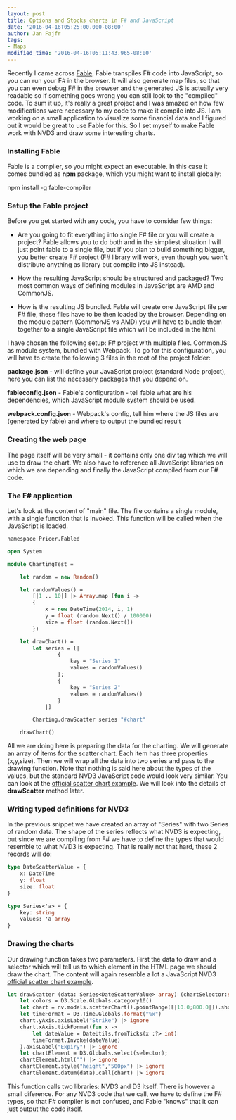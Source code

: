 ```yaml
---
layout: post
title: Options and Stocks charts in F# and JavaScript
date: '2016-04-16T05:25:00.000-08:00'
author: Jan Fajfr
tags:
- Maps
modified_time: '2016-04-16T05:11:43.965-08:00'
---
```

Recently I came across [Fable](http://fable.io/). Fable transpiles F# code into JavaScript, so you can run your F# in the browser. It will also generate map files, so that you can even debug F# in the browser and the generated JS is actually very readable so if something goes wrong you can still look to the "compiled" code. To sum it up, it's really a great project and I was amazed on how few modifications were necessary to my code to make it compile into JS. I am working on a small application to visualize some financial data and I figured out it would be great to use Fable for this. So I set myself to make Fable work with NVD3 and draw some interesting charts.

### Installing Fable
Fable is a compiler, so you might expect an executable. In this case it comes bundled as **npm** package, which you might want to install globally:

npm install -g fable-compiler

### Setup the Fable project
Before you get started with any code, you have to consider few things:

* Are you going to fit everything into single F# file or you will create a project? Fable allows you to do both and in the simpliest situation I will just point fable to a single file, but if you plan to build something bigger, you better create F# project (F# library will work, even though you won't distribute anything as library but compile into JS instead).

* How the resulting JavaScript should be structured and packaged? Two most common ways of defining modules in JavaScript are AMD and CommonJS.

* How is the resulting JS bundled. Fable will create one JavaScript file per F# file, these files have to be then loaded by the browser. Depending on the module pattern (CommonJS vs AMD) you will have to bundle them together to a single JavaScript file which will be included in the html.

I have chosen the following setup: F# project with multiple files. CommonJS as module system, bundled with Webpack. To go for this configuration, you will have to create the following 3 files in the root of the project folder:

**package.json**  - will define your JavaScript project (standard Node project), here you can list the necessary packages that you depend on.

**fableconfig.json** - Fable's configuration - tell fable what are his dependencies, which JavaScript module system should be used.

**webpack.config.json** - Webpack's config, tell him where the JS files are (generated by fable) and where to output the bundled result

### Creating the web page
The page itself will be very small - it contains only one div tag which we will use to draw the chart. We also have to reference all JavaScript libraries on which we are depending and finally the JavaScript compiled from our F# code.

### The F# application
Let's look at the content of "main" file. The file contains a single module, with a single function that is invoked. This function will be called when the JavaScript is loaded.

```ocaml
namespace Pricer.Fabled

open System

module ChartingTest =

    let random = new Random()

    let randomValues() =
        [|1 .. 10|] |> Array.map (fun i ->
        {
            x = new DateTime(2014, i, 1)
            y = float (random.Next() / 100000)
            size = float (random.Next())
        })

    let drawChart() =
        let series = [|
                {
                    key = "Series 1"
                    values = randomValues()
                };
                {
                    key = "Series 2"
                    values = randomValues()
                }
            |]

        Charting.drawScatter series "#chart"

    drawChart()
```

All we are doing here is preparing the data for the charting. We will generate an array of items for the scatter chart. Each item has three properties (x,y,size). Then we will wrap all the data into two series and pass to the drawing function. Note that nothing is said here about the types of the values, but the standard NVD3 JavaScript code would look very similar. You can look at the [official scatter chart example](https://github.com/nvd3-community/nvd3/blob/gh-pages/examples/scatterChart.html). We will look into the details of **drawScatter** method later.

### Writing typed definitions for NVD3
In the previous snippet we have created an array of "Series" with two Series of random data. The shape of the series reflects what NVD3 is expecting, but since we are compiling from F# we have to define the types that would resemble to what NVD3 is expecting. That is really not that hard, these 2 records will do:

```ocaml
type DateScatterValue = {
    x: DateTime
    y: float
    size: float
}

type Series<'a> = {
    key: string
    values: 'a array
}
```

### Drawing the charts
Our drawing function takes two parameters. First the data to draw and a selector which will tell us to which element in the HTML page we should draw the chart. The content will again resemble a lot a JavaScript NVD3 [official scatter chart example](https://github.com/nvd3-community/nvd3/blob/gh-pages/examples/scatterChart.html).

```ocaml
let drawScatter (data: Series<DateScatterValue> array) (chartSelector:string) =
    let colors = D3.Scale.Globals.category10()
    let chart = nv.models.scatterChart().pointRange([|10.0;800.0|]).showLegend(true).showXAxis(true).color(colors.range())
    let timeFormat = D3.Time.Globals.format("%x")
    chart.yAxis.axisLabel("Strike") |> ignore
    chart.xAxis.tickFormat(fun x ->
        let dateValue = DateUtils.fromTicks(x :?> int)
        timeFormat.Invoke(dateValue)
    ).axisLabel("Expiry") |> ignore
    let chartElement = D3.Globals.select(selector);
    chartElement.html("") |> ignore
    chartElement.style("height","500px") |> ignore
    chartElement.datum(data).call(chart) |> ignore
```

This function calls two libraries: NVD3 and D3 itself. There is however a small diference. For any NVD3 code that we call, we have to define the F# types, so that F# compiler is not confused, and Fable "knows" that it can just output the code itself.
